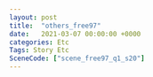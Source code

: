 ```yaml
---
layout: post
title:  "others_free97"
date:   2021-03-07 00:00:00 +0000
categories: Etc
Tags: Story Etc
SceneCode: ["scene_free97_q1_s20"]
---
```

